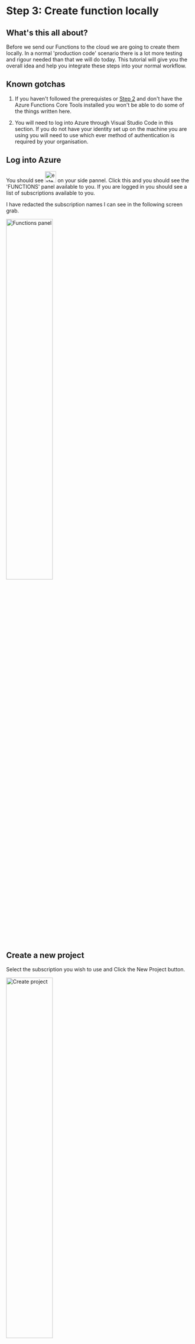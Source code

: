 # Step 3: Create function locally

## What's this all about?
Before we send our Functions to the cloud we are going to create them locally. In a normal 'production code' scenario there is a lot more testing and rigour needed than that we will do today. This tutorial will give you the overall idea and help you integrate these steps into your normal workflow.

## Known gotchas

1. If you haven't followed the prerequistes or [Step 2](https://github.com/TheRealCodeBeard/ServerlessTwitterBot/blob/master/STEP2.md) and don't have the Azure Functions Core Tools installed you won't be able to do some of the things written here.

2. You will need to log into Azure through Visual Studio Code in this section. If you do not have your identity set up on the machine you are using you will need to use which ever method of authentication is required by your organisation.

## Log into Azure

You should see <img src="https://github.com/TheRealCodeBeard/ServerlessTwitterBot/blob/master/screengrabs/Step3_azure.JPG" alt="extensions" width="30"> on your side pannel. Click this and you should see the 'FUNCTIONS' panel available to you. If you are logged in you should see a list of subscriptions available to you.

I have redacted the subscription names I can see in the following screen grab. 

<img src="https://github.com/TheRealCodeBeard/ServerlessTwitterBot/blob/master/screengrabs/Step3_functions.JPG" alt="Functions panel" width="50%">

## Create a new project

Select the subscription you wish to use and Click the New Project button.

<img src="https://github.com/TheRealCodeBeard/ServerlessTwitterBot/blob/master/screengrabs/06_create_function_project.JPG" alt="Create project" width="50%">

If you can't see this. Mouse over the 'FUNCTIONS' pannel and it should appear.

Next you will be taken through the steps to set up the projects. Remember this is being created locally so you won't be asked any Azure related questions yet.

The first step is to choose the repo folder that we set up in [Step 1](https://github.com/TheRealCodeBeard/ServerlessTwitterBot/blob/master/STEP1.md).

<img src="https://github.com/TheRealCodeBeard/ServerlessTwitterBot/blob/master/screengrabs/07_1_choose_your_repo_folder.JPG" alt="Choose repo folder" width="50%">

You will then be asked to select a language. You should choose the best language, JavaScript. We will be using this for the rest of the tutorial. If you wish to use a different language, carry on - but if it all goes wrong, I can't help you. The amount of code in this tutorial is _minimal_ so don't get hung up on this point.

<img src="https://github.com/TheRealCodeBeard/ServerlessTwitterBot/blob/master/screengrabs/07_2_select_language.JPG" alt="Select JavaScript" width="50%">

The next choice is the type of trigger you want for your Function. If you want to go more indepth on triggers you can find documentation [here](https://docs.microsoft.com/en-us/azure/azure-functions/functions-triggers-bindings). For the purpose of this tutorial, a trigger is how the Azure Function is called. We are are going to use the HTTP trigger so we can call our Function over the web.

<img src="https://github.com/TheRealCodeBeard/ServerlessTwitterBot/blob/master/screengrabs/07_3_choose_HTTP_trigger.JPG" alt="HTTP Trigger" width="50%">

You will now be asked to give your function a name. This will default to the type of trigger you used. It is at this point that you should give the function a sensible name that tells you something about what it does.

<img src="https://github.com/TheRealCodeBeard/ServerlessTwitterBot/blob/master/screengrabs/07_4_give_sensible_name.JPG" alt="Sensible Name" width="50%">

Now, you will have to forgive me here, this isn't a detailed security tutorial. So I will ask you to select Function level authorisation at this time. You can look up the different levels another time.

<img src="https://github.com/TheRealCodeBeard/ServerlessTwitterBot/blob/master/screengrabs/07_5_function_level_auth.JPG" alt="Auth" width="50%">

You may remember that in [Step 1](https://github.com/TheRealCodeBeard/ServerlessTwitterBot/blob/master/STEP1.md) we chose to add a .gitignore to our repo. Because of that the functions tooling will ask if you want to overwrite it. Hit yes. The functions tooling will add a whole bunch of files and things to ignore for you. Most of it you don't need to worry about now.

<img src="https://github.com/TheRealCodeBeard/ServerlessTwitterBot/blob/master/screengrabs/07_6_overwrite_gitignore.JPG" alt="Overwrite ignore" width="50%">

## The local Function project

What will now appear in your Azure pannel is a local function project. The tooling will also open the index.js file for you.

<img src="https://github.com/TheRealCodeBeard/ServerlessTwitterBot/blob/master/screengrabs/08_1_LocalFunctionProject.JPG" alt="Local Project" width="50%">

The folder structure should look something like this.

<img src="https://github.com/TheRealCodeBeard/ServerlessTwitterBot/blob/master/screengrabs/08_2_FolderStructure.JPG" alt="Folder Structure" width="50%">

You will see how many .json settings files have been generated along with the package.json file, the overwritten .gitignore. The only file you really need to worry about is index.js that is where our minimal code will go. The default file expects name=foo in the GET parameters or POST body. Remember that when testing.

You can now run in Debug mode (as long as you have the Core Tools installed). This can be done with F5 or the Debug menu. A load of stuff will be spewed out on to the command line in the Terminal window when you do that. The line you are looking for is this...

<img src="https://github.com/TheRealCodeBeard/ServerlessTwitterBot/blob/master/screengrabs/09_2_f5_debug_run.JPG" alt="Web address" width="50%">

This is the URL of the locally running function. You don't need authentication, stick that URL in your browser and hit go. 

It will tell you you should add ?name=yourname on to the end like I mentioned above. You have a locally running function. Congratulations.
